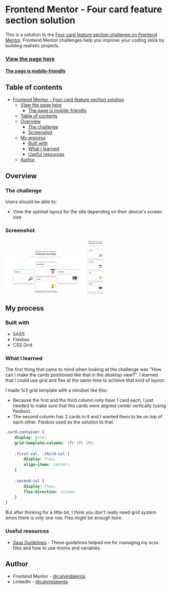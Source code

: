 # Frontend Mentor - Four card feature section solution

This is a solution to the [Four card feature section challenge on Frontend Mentor](https://www.frontendmentor.io/challenges/four-card-feature-section-weK1eFYK). Frontend Mentor challenges help you improve your coding skills by building realistic projects. 

### [View the page here](https://calvindalenta.github.io/four-cards-three-columns-challenge/)
#### [The page is mobile-friendly](https://search.google.com/test/mobile-friendly?id=5MVcV_M_eGXhdbKMAY_mqA)

## Table of contents

- [Frontend Mentor - Four card feature section solution](#frontend-mentor---four-card-feature-section-solution)
    - [View the page here](#view-the-page-here)
      - [The page is mobile-friendly](#the-page-is-mobile-friendly)
  - [Table of contents](#table-of-contents)
  - [Overview](#overview)
    - [The challenge](#the-challenge)
    - [Screenshot](#screenshot)
  - [My process](#my-process)
    - [Built with](#built-with)
    - [What I learned](#what-i-learned)
    - [Useful resources](#useful-resources)
  - [Author](#author)

## Overview

### The challenge

Users should be able to:

- View the optimal layout for the site depending on their device's screen size

### Screenshot
<img src="https://raw.githubusercontent.com/calvindalenta/four-cards-three-columns-challenge/master/screenshots/desktop.png" width="50%" />
<img src="https://raw.githubusercontent.com/calvindalenta/four-cards-three-columns-challenge/master/screenshots/mobile.png" width="10%" />


## My process

### Built with

- SASS
- Flexbox
- CSS Grid

### What I learned

The first thing that came to mind when looking at the challenge was "How can I make the cards positioned like that in the desktop view?". I learned that I could use grid and flex at the same time to achieve that kind of layout.

I made 1x3 grid template with a mindset like this:
- Because the first and the third column only have 1 card each, I just needed to make sure that the cards were aligned center vertically (using flexbox).
- The second column has 2 cards in it and I wanted them to be on top of each other. Flexbox used as the solution to that.
  
```scss
.card-container {
    display: grid;
    grid-template-columns: 1fr 1fr 1fr;

    .first-col, .third-col {
        display: flex;
        align-items: center;
    }

    .second-col {
        display: flex;
        flex-direction: column;
    }
}
```

But after thinking for a little bit, I think you don't really need grid system when there is only one row. Flex might be enough here.

### Useful resources

- [Sass Guidelines](https://sass-guidelin.es/) - These guidelines helped me for managing my scss files and how to use mixins and variables.

## Author

- Frontend Mentor - [@calvindalenta](https://www.frontendmentor.io/profile/calvindalenta)
- LinkedIn - [@calvindalenta](https://www.linkedin.com/in/calvindalenta/)